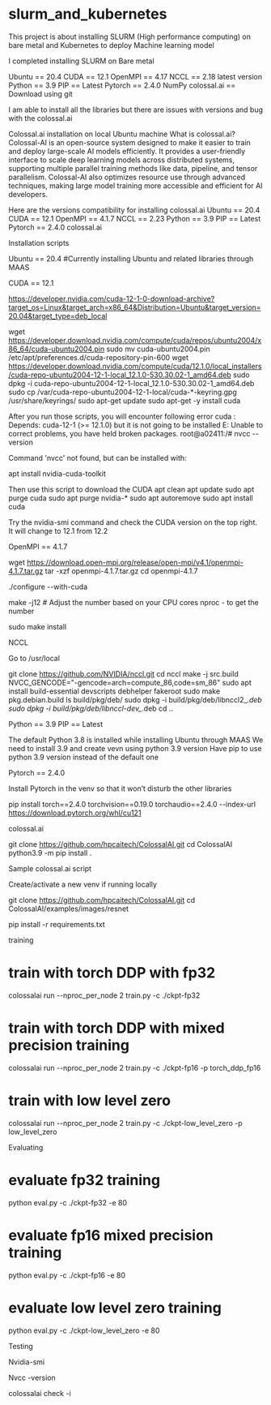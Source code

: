 # slurm_and_kubernetes
This project is about  installing SLURM (High performance computing) on bare metal and Kubernetes to deploy Machine learning model

I completed installing SLURM on Bare metal

Ubuntu == 20.4
CUDA == 12.1
OpenMPI == 4.17
NCCL == 2.18 latest version
Python == 3.9
PIP == Latest
Pytorch == 2.4.0
NumPy
colossal.ai == Download using git

I am able to install all the libraries but there are issues with versions and bug with the colossal.ai

Colossal.ai installation on local Ubuntu machine
What is colossal.ai?
Colossal-AI is an open-source system designed to make it easier to train and deploy large-scale AI models efficiently. It provides a user-friendly interface to scale deep learning models across distributed systems, supporting multiple parallel training methods like data, pipeline, and tensor parallelism. Colossal-AI also optimizes resource use through advanced techniques, making large model training more accessible and efficient for AI developers.

Here are the versions compatibility for installing colossal.ai
Ubuntu == 20.4 
CUDA == 12.1 
OpenMPI == 4.1.7 
NCCL == 2.23
Python == 3.9 
PIP == Latest 
Pytorch == 2.4.0 
colossal.ai 

Installation scripts

Ubuntu == 20.4 
#Currently installing Ubuntu and related libraries through MAAS

 
CUDA == 12.1 

https://developer.nvidia.com/cuda-12-1-0-download-archive?target_os=Linux&target_arch=x86_64&Distribution=Ubuntu&target_version=20.04&target_type=deb_local

wget https://developer.download.nvidia.com/compute/cuda/repos/ubuntu2004/x86_64/cuda-ubuntu2004.pin
sudo mv cuda-ubuntu2004.pin /etc/apt/preferences.d/cuda-repository-pin-600
wget https://developer.download.nvidia.com/compute/cuda/12.1.0/local_installers/cuda-repo-ubuntu2004-12-1-local_12.1.0-530.30.02-1_amd64.deb
sudo dpkg -i cuda-repo-ubuntu2004-12-1-local_12.1.0-530.30.02-1_amd64.deb
sudo cp /var/cuda-repo-ubuntu2004-12-1-local/cuda-*-keyring.gpg /usr/share/keyrings/
sudo apt-get update
sudo apt-get -y install cuda


After you run those scripts, you will encounter following error
cuda : Depends: cuda-12-1 (>= 12.1.0) but it is not going to be installed
E: Unable to correct problems, you have held broken packages.
root@a02411:/# nvcc --version

Command 'nvcc' not found, but can be installed with:

apt install nvidia-cuda-toolkit


Then use this script to download the CUDA
apt clean 
apt update 
sudo apt purge cuda 
sudo apt purge nvidia-* 
sudo apt autoremove 
sudo apt install cuda


Try the nvidia-smi command and check the CUDA version on the top right. It will change to 12.1 from 12.2

OpenMPI == 4.1.7 

wget https://download.open-mpi.org/release/open-mpi/v4.1/openmpi-4.1.7.tar.gz
tar -xzf openmpi-4.1.7.tar.gz
cd openmpi-4.1.7


./configure --with-cuda


make -j12  # Adjust the number based on your CPU cores nproc - to get the number

sudo make install



NCCL 

Go to /usr/local

git clone https://github.com/NVIDIA/nccl.git
cd nccl
make -j src.build NVCC_GENCODE="-gencode=arch=compute_86,code=sm_86"
sudo apt install build-essential devscripts debhelper fakeroot
sudo make pkg.debian.build
ls build/pkg/deb/
sudo dpkg -i build/pkg/deb/libnccl2_*.deb
sudo dpkg -i build/pkg/deb/libnccl-dev_*.deb
cd ..




Python == 3.9 
PIP == Latest 

The default Python 3.8 is installed while installing Ubuntu through MAAS
We need to install 3.9 and create vevn using python 3.9 version
Have pip to use python 3.9 version instead of the default one

Pytorch == 2.4.0

Install Pytorch in the venv so that it won’t disturb the other libraries

pip install torch==2.4.0 torchvision==0.19.0 torchaudio==2.4.0 --index-url https://download.pytorch.org/whl/cu121



colossal.ai
 
git clone https://github.com/hpcaitech/ColossalAI.git 
cd ColossalAI 
python3.9 -m pip install .



Sample colossal.ai script

Create/activate a new venv if running locally

git clone https://github.com/hpcaitech/ColossalAI.git 
cd ColossalAI/examples/images/resnet


pip install -r requirements.txt


training
# train with torch DDP with fp32
colossalai run --nproc_per_node 2 train.py -c ./ckpt-fp32

# train with torch DDP with mixed precision training
colossalai run --nproc_per_node 2 train.py -c ./ckpt-fp16 -p torch_ddp_fp16

# train with low level zero
colossalai run --nproc_per_node 2 train.py -c ./ckpt-low_level_zero -p low_level_zero


Evaluating
# evaluate fp32 training
python eval.py -c ./ckpt-fp32 -e 80

# evaluate fp16 mixed precision training
python eval.py -c ./ckpt-fp16 -e 80

# evaluate low level zero training
python eval.py -c ./ckpt-low_level_zero -e 80



Testing

Nvidia-smi

Nvcc -version

colossalai check -i





